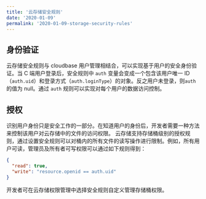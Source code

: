 ```yaml
---
title: '云存储安全规则'
date: '2020-01-09'
permalink: '2020-01-09-storage-security-rules'
---
```


## 身份验证

云存储安全规则与 cloudbase 用户管理相结合，可以实现基于用户的安全身份验证。当 C 端用户登录后，安全规则中 `auth` 变量会变成一个包含该用户唯一 ID（`auth.uid`）和登录方式（`auth.loginType`）的对象。反之用户未登录，则`auth`的值为 null。通过 `auth` 规则可以实现对每个用户的数据访问控制。

## 授权

识别用户身份只是安全工作的一部分。在知道用户的身份后，开发者需要一种方法来控制该用户对云存储中的文件的访问权限。
云存储支持存储桶级别的授权规则，通过设置安全规则可以对桶内的所有文件的读写操作进行限制。例如，所有用户可读，管理员及所有者可写权限可以通过如下规则得到：

```json
{
  "read": true,
  "write": "resource.openid == auth.uid"
}
```

开发者可在云存储权限管理中选择安全规则自定义管理存储桶权限。
